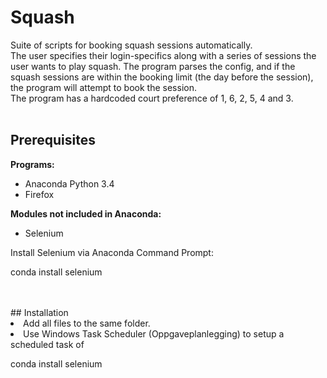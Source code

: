 # Squash
Suite of scripts for booking squash sessions automatically.
<br/>
The user specifies their login-specifics along with a series of sessions the user wants to play squash. The program parses the config, and if the squash sessions are within the booking limit (the day before the session), the program will attempt to book the session.
<br/>
The program has a hardcoded court preference of 1, 6, 2, 5, 4 and 3.
<br/><br/>
## Prerequisites
<b>Programs:</b>
<ul>
<li>Anaconda Python 3.4</li>
<li>Firefox</li>
</ul>
<b>Modules not included in Anaconda:</b>
<ul>
<li>Selenium</li>
</ul>
Install Selenium via Anaconda Command Prompt:
    <p>conda install selenium</p>
<br/>
<br/>
## Installation
<nl>
<li>Add all files to the same folder.</li>
<li>Use Windows Task Scheduler (Oppgaveplanlegging) to setup a scheduled task of
<p>conda install selenium</p>
</li>
</nl>